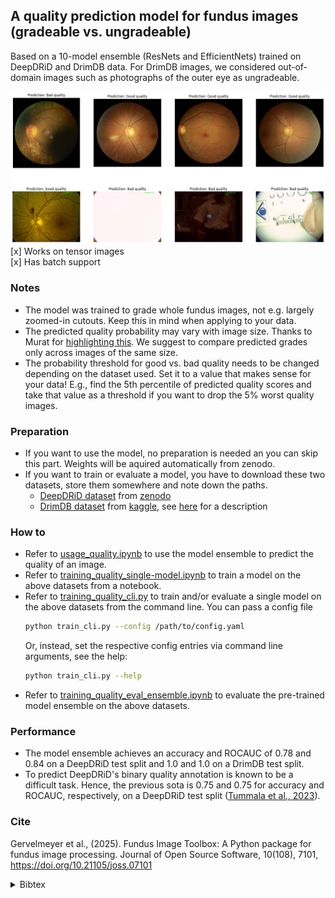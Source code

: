 ## A quality prediction model for fundus images (gradeable vs. ungradeable)
Based on a 10-model ensemble (ResNets and EfficientNets) trained on DeepDRiD and DrimDB data. For DrimDB images, we considered out-of-domain images such as photographs of the outer eye as ungradeable.

<img src="../fundus_image_toolbox/quality_prediction/ex.png" alt="Example image" width="800"/>

<br>
[x] Works on tensor images <br>
[x] Has batch support

### Notes
- The model was trained to grade whole fundus images, not e.g. largely zoomed-in cutouts. Keep this in mind when applying to your data.
- The predicted quality probability may vary with image size. Thanks to Murat for [highlighting this](https://github.com/berenslab/fundus_image_toolbox/issues/20#issuecomment-2895195087). We suggest to compare predicted grades only across images of the same size.
- The probability threshold for good vs. bad quality needs to be changed depending on the dataset used. Set it to a value that makes sense for your data! E.g., find the 5th percentile of predicted quality scores and take that value as a threshold if you want to drop the 5% worst quality images.

### Preparation
- If you want to use the model, no preparation is needed an you can skip this part. Weights will be aquired automatically from zenodo.
- If you want to train or evaluate a model, you have to download these two datasets, store them somewhere and note down the paths.
    - [DeepDRiD dataset](https://doi.org/10.1016/j.patter.2022.100512) from [zenodo](https://zenodo.org/records/8248825)
    - [DrimDB dataset](https://doi.org/10.1117/1.jbo.19.4.046006) from [kaggle](https://www.kaggle.com/datasets/subhajournal/drimdb-diabetic-retinopathy-images-database?resource=download), see [here](https://academictorrents.com/details/99811ba62918f8e73791d21be29dcc372d660305) for a description

### How to
- Refer to [usage_quality.ipynb](../0_example_usage/usage_quality.ipynb) to use the model ensemble to predict the quality of an image.
- Refer to [training_quality_single-model.ipynb](../0_example_usage/training%20and%20evaluation/training_quality_single-model.ipynb) to train a model on the above datasets from a notebook.
- Refer to [training_quality_cli.py](../0_example_usage/training%20and%20evaluation/training_quality_cli.py) to train and/or evaluate a single model on the above datasets from the command line.
    You can pass a config file
    ```bash
    python train_cli.py --config /path/to/config.yaml
    ```
    Or, instead, set the respective config entries via command line arguments, see the help:
    ```bash
    python train_cli.py --help
    ```
- Refer to [training_quality_eval_ensemble.ipynb](../0_example_usage/training%20and%20evaluation/training_quality_eval_ensemble.ipynb) to evaluate the pre-trained model ensemble on the above datasets.

### Performance
- The model ensemble achieves an accuracy and ROCAUC of 0.78 and 0.84 on a DeepDRiD test split and 1.0 and 1.0 on a DrimDB test split.
- To predict DeepDRiD's binary quality annotation is known to be a difficult task. Hence, the previous sota is 0.75 and 0.75 for accuracy and ROCAUC, respectively, on a DeepDRiD test split ([Tummala et al., 2023](https://doi.org/10.3390/diagnostics13040622)).

### Cite

Gervelmeyer et al., (2025). Fundus Image Toolbox: A Python package for fundus image processing. Journal of Open Source Software, 10(108), 7101, https://doi.org/10.21105/joss.07101

<details>
<summary>Bibtex</summary>

```bibtex
@article{Gervelmeyer2025-fit,
  title     = "Fundus Image Toolbox: A Python package for fundus image processing",
  author    = "Gervelmeyer, Julius and M{\"u}ller, Sarah and Huang, Ziwei and Berens, Philipp",
  journal   = "Journal of Open Source Software",
  publisher = "The Open Journal",
  volume    =  10,
  number    =  108,
  pages     = "7101",
  month     =  apr,
  year      =  2025,
  doi       = "https://doi.org/10.21105/joss.07101",
  }
```

</details>
<br>
